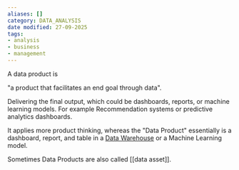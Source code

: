 ```yaml
---
aliases: []
category: DATA_ANALYSIS
date modified: 27-09-2025
tags:
- analysis
- business
- management
---
```

A data product is

"a product that facilitates an end goal through data".

Delivering the final output, which could be dashboards, reports, or machine learning models. For example Recommendation systems or predictive analytics dashboards.

It applies more product thinking, whereas the "Data Product" essentially is a dashboard, report, and table in a [Data Warehouse](Data%20Warehouse.md) or a Machine Learning model.

Sometimes Data Products are also called [[data asset]].